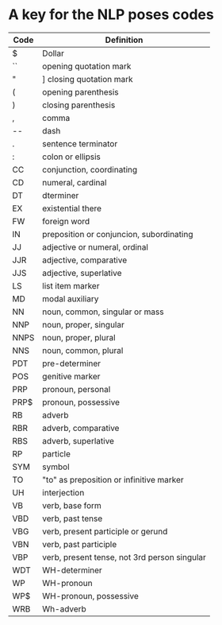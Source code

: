 # A key for the NLP poses codes

Code | Definition
---------- | ----------
$ | Dollar
`` | opening quotation mark
" | ] closing quotation mark
( | opening parenthesis
) | closing parenthesis
, | comma
--|dash
. | sentence terminator
: | colon or ellipsis
CC | conjunction, coordinating
CD | numeral, cardinal
DT | dterminer
EX | existential there
FW | foreign word
IN | preposition or conjuncion, subordinating
JJ | adjective or numeral, ordinal
JJR | adjective, comparative
JJS | adjective, superlative
LS | list item marker
MD | modal auxiliary
NN | noun, common, singular or mass
NNP | noun, proper, singular
NNPS | noun, proper, plural
NNS | noun, common, plural
PDT | pre-determiner
POS | genitive marker
PRP | pronoun, personal
PRP$ | pronoun, possessive
RB | adverb
RBR | adverb, comparative
RBS | adverb, superlative
RP | particle
SYM | symbol
TO | "to" as preposition or infinitive marker
UH | interjection
VB | verb, base form
VBD | verb, past tense
VBG | verb, present participle or gerund
VBN | verb, past participle
VBP | verb, present tense, not 3rd person singular
WDT | WH-determiner
WP | WH-pronoun
WP$ | WH-pronoun, possessive
WRB | Wh-adverb
